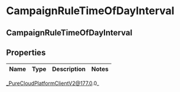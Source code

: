 # CampaignRuleTimeOfDayInterval

## CampaignRuleTimeOfDayInterval

## Properties

|Name | Type | Description | Notes|
|------------ | ------------- | ------------- | -------------|



_PureCloudPlatformClientV2@177.0.0_
